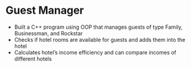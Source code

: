 # Guest Manager
- Built a C++ program using OOP that manages guests of type Family, Businessman, and Rockstar
- Checks if hotel rooms are available for guests and adds them into the hotel 
- Calculates hotel’s income efficiency and can compare incomes of different hotels
